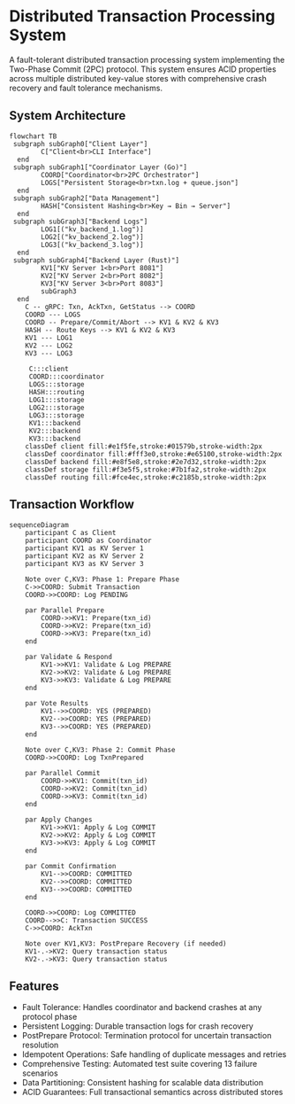 # Distributed Transaction Processing System

A fault-tolerant distributed transaction processing system implementing the Two-Phase Commit (2PC) protocol. This system ensures ACID properties across multiple distributed key-value stores with comprehensive crash recovery and fault tolerance mechanisms.

## System Architecture

```mermaid
flowchart TB
 subgraph subGraph0["Client Layer"]
        C["Client<br>CLI Interface"]
  end
 subgraph subGraph1["Coordinator Layer (Go)"]
        COORD["Coordinator<br>2PC Orchestrator"]
        LOGS["Persistent Storage<br>txn.log + queue.json"]
  end
 subgraph subGraph2["Data Management"]
        HASH["Consistent Hashing<br>Key → Bin → Server"]
  end
 subgraph subGraph3["Backend Logs"]
        LOG1[("kv_backend_1.log")]
        LOG2[("kv_backend_2.log")]
        LOG3[("kv_backend_3.log")]
  end
 subgraph subGraph4["Backend Layer (Rust)"]
        KV1["KV Server 1<br>Port 8081"]
        KV2["KV Server 2<br>Port 8082"]
        KV3["KV Server 3<br>Port 8083"]
        subGraph3
  end
    C -- gRPC: Txn, AckTxn, GetStatus --> COORD
    COORD --- LOGS
    COORD -- Prepare/Commit/Abort --> KV1 & KV2 & KV3
    HASH -- Route Keys --> KV1 & KV2 & KV3
    KV1 --- LOG1
    KV2 --- LOG2
    KV3 --- LOG3

     C:::client
     COORD:::coordinator
     LOGS:::storage
     HASH:::routing
     LOG1:::storage
     LOG2:::storage
     LOG3:::storage
     KV1:::backend
     KV2:::backend
     KV3:::backend
    classDef client fill:#e1f5fe,stroke:#01579b,stroke-width:2px
    classDef coordinator fill:#fff3e0,stroke:#e65100,stroke-width:2px
    classDef backend fill:#e8f5e8,stroke:#2e7d32,stroke-width:2px
    classDef storage fill:#f3e5f5,stroke:#7b1fa2,stroke-width:2px
    classDef routing fill:#fce4ec,stroke:#c2185b,stroke-width:2px
```

## Transaction Workflow

```mermaid
sequenceDiagram
    participant C as Client
    participant COORD as Coordinator
    participant KV1 as KV Server 1
    participant KV2 as KV Server 2
    participant KV3 as KV Server 3
    
    Note over C,KV3: Phase 1: Prepare Phase
    C->>COORD: Submit Transaction
    COORD->>COORD: Log PENDING
    
    par Parallel Prepare
        COORD->>KV1: Prepare(txn_id)
        COORD->>KV2: Prepare(txn_id)
        COORD->>KV3: Prepare(txn_id)
    end
    
    par Validate & Respond
        KV1->>KV1: Validate & Log PREPARE
        KV2->>KV2: Validate & Log PREPARE
        KV3->>KV3: Validate & Log PREPARE
    end
    
    par Vote Results
        KV1-->>COORD: YES (PREPARED)
        KV2-->>COORD: YES (PREPARED)
        KV3-->>COORD: YES (PREPARED)
    end
    
    Note over C,KV3: Phase 2: Commit Phase
    COORD->>COORD: Log TxnPrepared
    
    par Parallel Commit
        COORD->>KV1: Commit(txn_id)
        COORD->>KV2: Commit(txn_id)
        COORD->>KV3: Commit(txn_id)
    end
    
    par Apply Changes
        KV1->>KV1: Apply & Log COMMIT
        KV2->>KV2: Apply & Log COMMIT
        KV3->>KV3: Apply & Log COMMIT
    end
    
    par Commit Confirmation
        KV1-->>COORD: COMMITTED
        KV2-->>COORD: COMMITTED
        KV3-->>COORD: COMMITTED
    end
    
    COORD->>COORD: Log COMMITTED
    COORD-->>C: Transaction SUCCESS
    C->>COORD: AckTxn
    
    Note over KV1,KV3: PostPrepare Recovery (if needed)
    KV1-.->KV2: Query transaction status
    KV2-.->KV3: Query transaction status
```

## Features
- Fault Tolerance: Handles coordinator and backend crashes at any protocol phase
- Persistent Logging: Durable transaction logs for crash recovery
- PostPrepare Protocol: Termination protocol for uncertain transaction resolution
- Idempotent Operations: Safe handling of duplicate messages and retries
- Comprehensive Testing: Automated test suite covering 13 failure scenarios
- Data Partitioning: Consistent hashing for scalable data distribution
- ACID Guarantees: Full transactional semantics across distributed stores
